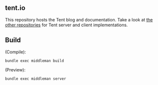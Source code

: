 ## tent.io

This repository hosts the Tent blog and documentation. Take a look at [the other repositories](https://github.com/tent) for Tent server and client implementations.

## Build

(Compile):

    bundle exec middleman build

(Preview):

    bundle exec middleman server
